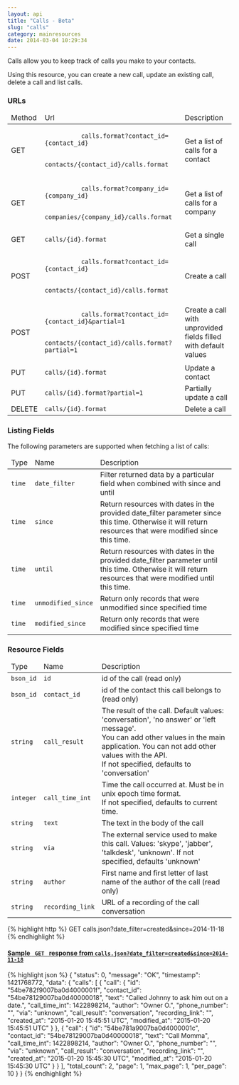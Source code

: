 ```yaml
---
layout: api
title: "Calls - Beta"
slug: "calls"
category: mainresources
date: 2014-03-04 10:29:34
---
```

Calls allow you to keep track of calls you make to your contacts.

Using this resource, you can create a new call, update an existing call, delete a call and list calls.

### URLs


<table class="table table-striped table-bordered">
  <thead>
    <tr>
      <td>Method</td>
      <td>Url</td>
      <td>Description</td>
    </tr>
  </thead>
  <tbody>
    <tr>
      <td><span class="get-text">GET</span></td>
      <td>
        <code class="bluetext">
          calls.format?contact_id={contact_id}<br/>
          contacts/{contact_id}/calls.format
        </code>
      </td>
      <td>Get a list of calls for a contact</td>
    </tr>
    <tr>
      <td><span class="get-text">GET</span></td>
      <td>
        <code class="bluetext">
          calls.format?company_id={company_id}<br/>
          companies/{company_id}/calls.format
        </code>
      </td>
      <td>Get a list of calls for a company</td>
    </tr>
    <tr>
      <td><span class="get-text">GET</span></td>
      <td>
        <code class="bluetext">calls/{id}.format</code>
      </td>
      <td>Get a single call</td>
    </tr>
    <tr>
      <td><span class="post-text">POST</span></td>
      <td>
        <code class="bluetext">
          calls.format?contact_id={contact_id}<br/>
          contacts/{contact_id}/calls.format
        </code>
      </td>
      <td>Create a call</td>
    </tr>
    <tr>
      <td><span class="post-text">POST</span></td>
      <td>
        <code class="bluetext">
          calls.format?contact_id={contact_id}&partial=1<br/>
          contacts/{contact_id}/calls.format?partial=1
        </code>
      </td>
      <td>Create a call with unprovided <br/>fields filled with default values</td>
    </tr>
    <tr>
      <td><span class="put-text">PUT</span></td>
      <td>
        <code class="bluetext">calls/{id}.format</code>
      </td>
      <td>Update a contact</td>
    </tr>
    <tr>
      <td><span class="put-text">PUT</span></td>
      <td>
        <code class="bluetext">calls/{id}.format?partial=1</code>
      </td>
      <td>Partially update a call</td>
    </tr>
    <tr>
      <td><span class="delete-text">DELETE</span></td>
      <td>
        <code class="bluetext">calls/{id}.format</code>
      </td>
      <td>Delete a call</td>
    </tr>
  </tbody>
</table>


### Listing Fields
The following parameters are supported when fetching a list of calls:


<table class="table table-striped table-bordered">
  <thead>
    <tr>
      <td>Type</td>
      <td>Name</td>
      <td>Description</td>
    </tr>
  </thead>
  <tbody>
    <tr>
      <td class="nowrap"><code class="redtext">time</code></td>
      <td><code class="bluetext">date_filter</code></td>
      <td>Filter returned data by a particular field when combined with since and until</td>
    </tr>
    <tr>
      <td><code class="redtext">time</code></td>
      <td><code class="bluetext">since</code></td>
      <td>Return resources with dates in the provided date_filter parameter since this time. Otherwise it will return resources that were modified since this time.</td>
    </tr>
    <tr>
      <td><code class="redtext">time</code></td>
      <td><code class="bluetext">until</code></td>
      <td>Return resources with dates in the provided date_filter parameter until this time. Otherwise it will return resources that were modified until this time.</td>
    </tr>
    <tr>
      <td><code class="redtext">time</code></td>
      <td class="nowrap"><code class="bluetext">unmodified_since</code></td>
      <td>Return only records that were unmodified since specified time</td>
    </tr>
    <tr>
      <td><code class="redtext">time</code></td>
      <td><code class="bluetext">modified_since</code></td>
      <td>Return only records that were modified since specified time</td>
    </tr>
  </tbody>
</table>


### Resource Fields

<table class="table table-striped table-bordered">
  <thead>
    <tr>
      <td>Type</td>
      <td>Name</td>
      <td>Description</td>
    </tr>
  </thead>
  <tbody>
    <tr>
      <td><code class="redtext">bson_id</code></td>
      <td><code class="bluetext">id</code></td>
      <td>id of the call (read only)</td>
    </tr>
    <tr>
      <td><code class="redtext">bson_id</code></td>
      <td><code class="bluetext">contact_id</code></td>
      <td>id of the contact this call belongs to (read only)</td>
    </tr>
    <tr>
      <td><code class="redtext">string</code></td>
      <td><code class="bluetext">call_result</code></td>
      <td>The result of the call. Default values: 'conversation', 'no answer' or 'left message'.
        <br>You can add other values in the main application. You can not add other values with the API.
        <br>If not specified, defaults to 'conversation'</td>
    </tr>
    <tr>
      <td><code class="redtext">integer</code></td>
      <td><code class="bluetext">call_time_int</code></td>
      <td>Time the call occurred at. Must be in unix epoch time format. 
      <br>If not specified, defaults to current time.</td>
    </tr>
    <tr>
      <td><code class="redtext">string</code></td>
      <td><code class="bluetext">text</code></td>
      <td>The text in the body of the call</td>
    </tr>
    <tr>
      <td><code class="redtext">string</code></td>
      <td><code class="bluetext">via</code></td>
      <td>The external service used to make this call. Values: 'skype', 'jabber', 'talkdesk', 'unknown'. If not specified, defaults 'unknown'</td>
    </tr>
    <tr>
      <td><code class="redtext">string</code></td>
      <td><code class="bluetext">author</code></td>
      <td>First name and first letter of last name of the author of the call (read only)</td>
    </tr>
    <tr>
      <td><code class="redtext">string</code></td>
      <td><code class="bluetext">recording_link</code></td>
      <td>URL of a recording of the call conversation</td>
    </tr>
  </tbody>
</table>

{% highlight http %} GET calls.json?date_filter=created&since=2014-11-18 {% endhighlight %}
<div class="panel panel-default">
  <div class="panel-heading">
    <h4 class="panel-title">
      <a data-toggle="collapse"  href="#callsjson">
        Sample <code> GET </code> response from <code>calls.json?date_filter=created&since=2014-11-18</code>
      </a>
    </h4>
  </div>
<div id="callsjson" class="panel-collapse collapse">
  <div class="panel-body">
{% highlight json %}
{
  "status": 0,
  "message": "OK",
  "timestamp": 1421768772,
  "data": {
    "calls": [
      {
        "call": {
          "id": "54be782f9007ba0d4000001f",
          "contact_id": "54be78129007ba0d40000018",
          "text": "Called Johnny to ask him out on a date.",
          "call_time_int": 1422898214,
          "author": "Owner O.",
          "phone_number": "",
          "via": "unknown",
          "call_result": "conversation",
          "recording_link": "",
          "created_at": "2015-01-20 15:45:51 UTC",
          "modified_at": "2015-01-20 15:45:51 UTC"
        }
      },
      {
        "call": {
          "id": "54be781a9007ba0d4000001c",
          "contact_id": "54be78129007ba0d40000018",
          "text": "Call Momma",
          "call_time_int": 1422898214,
          "author": "Owner O.",
          "phone_number": "",
          "via": "unknown",
          "call_result": "conversation",
          "recording_link": "",
          "created_at": "2015-01-20 15:45:30 UTC",
          "modified_at": "2015-01-20 15:45:30 UTC"
        }
      }
    ],
    "total_count": 2,
    "page": 1,
    "max_page": 1,
    "per_page": 10
  }
}
{% endhighlight %}
    </div>
  </div>
</div>
